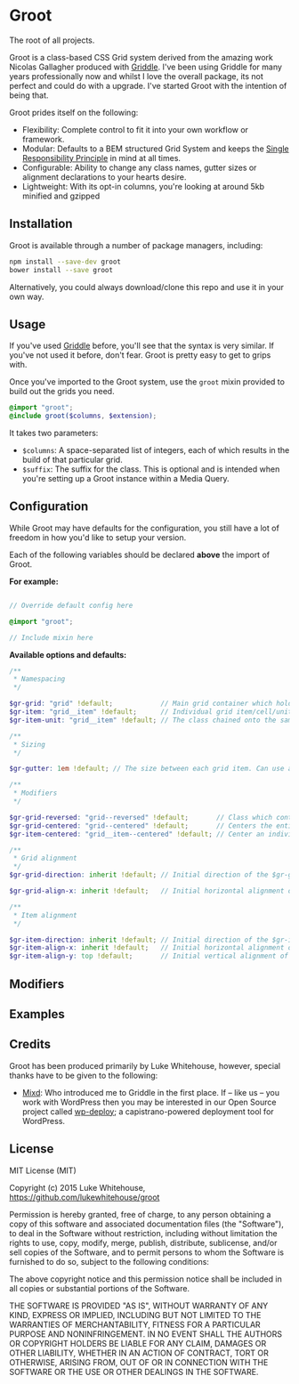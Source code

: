 # Groot
The root of all projects.

Groot is a class-based CSS Grid system derived from the amazing work Nicolas Gallagher produced with [Griddle](https://github.com/necolas/griddle). I've been using Griddle for many years professionally now and whilst I love the overall package, its not perfect and could do with a upgrade. I've started Groot with the intention of being that.

Groot prides itself on the following:

- Flexibility: Complete control to fit it into your own workflow or framework.
- Modular: Defaults to a BEM structured Grid System and keeps the [Single Responsibility Principle](https://en.wikipedia.org/wiki/Single_responsibility_principle) in mind at all times.
- Configurable: Ability to change any class names, gutter sizes or alignment declarations to your hearts desire.
- Lightweight: With its opt-in columns, you're looking at around 5kb minified and gzipped

## Installation

Groot is available through a number of package managers, including:

```sh
npm install --save-dev groot
bower install --save groot
```

Alternatively, you could always download/clone this repo and use it in your own way.

## Usage

If you've used [Griddle](https://github.com/necolas/griddle) before, you'll see that the syntax is very similar. If you've not used it before, don't fear. Groot is pretty easy to get to grips with.

Once you've imported to the Groot system, use the `groot` mixin provided to build out the grids you need.

```scss
@import "groot";
@include groot($columns, $extension);
```

It takes two parameters:

- `$columns`: A space-separated list of integers, each of which results in the build of that particular grid.
- `$suffix`: The suffix for the class. This is optional and is intended when you're setting up a Groot instance within a Media Query.


## Configuration
While Groot may have defaults for the configuration, you still have a lot of freedom in how you'd like to setup your version.

Each of the following variables should be declared **above** the import of Groot.

**For example:**

```scss

// Override default config here

@import "groot";

// Include mixin here
```

**Available options and defaults:**

```scss
/**
 * Namespacing
 */

$gr-grid: "grid" !default;            // Main grid container which holds all elements
$gr-item: "grid__item" !default;      // Individual grid item/cell/unit/whatever you want to call it.
$gr-item-unit: "grid__item" !default; // The class chained onto the same element as above which controls the sizing.

/**
 * Sizing
 */

$gr-gutter: 1em !default; // The size between each grid item. Can use any CSS unit of measurement.

/**
 * Modifiers
 */

$gr-grid-reversed: "grid--reversed" !default;       // Class which controls the reversed direction of the grid. i.e. direction: rtl;
$gr-grid-centered: "grid--centered" !default;       // Centers the entire Grid, which grid items will inherit.
$gr-item-centered: "grid__item--centered" !default; // Center an individual item, rather than all items.

/**
 * Grid alignment
 */
$gr-grid-direction: inherit !default; // Initial direction of the $gr-grid

$gr-grid-align-x: inherit !default;   // Initial horizontal alignment of the $gr-grid.

/**
 * Item alignment
 */

$gr-item-direction: inherit !default; // Initial direction of the $gr-item
$gr-item-align-x: inherit !default;   // Initial horizontal alignment of the $gr-item
$gr-item-align-y: top !default;       // Initial vertical alignment of the $gr-item
```

## Modifiers


## Examples


## Credits

Groot has been produced primarily by Luke Whitehouse, however, special thanks have to be given to the following:
- [Mixd](http://mixd.co.uk): Who introduced me to Griddle in the first place. If – like us – you work with WordPress then you may be interested in our Open Source project called [wp-deploy](https://github.com/Mixd/wp-deploy); a capistrano-powered deployment tool for WordPress.

## License

MIT License (MIT)

Copyright (c) 2015 Luke Whitehouse, https://github.com/lukewhitehouse/groot

Permission is hereby granted, free of charge, to any person obtaining a copy of this software and associated documentation files (the "Software"), to deal in the Software without restriction, including without limitation the rights to use, copy, modify, merge, publish, distribute, sublicense, and/or sell copies of the Software, and to permit persons to whom the Software is furnished to do so, subject to the following conditions:

The above copyright notice and this permission notice shall be included in all copies or substantial portions of the Software.

THE SOFTWARE IS PROVIDED "AS IS", WITHOUT WARRANTY OF ANY KIND, EXPRESS OR IMPLIED, INCLUDING BUT NOT LIMITED TO THE WARRANTIES OF MERCHANTABILITY, FITNESS FOR A PARTICULAR PURPOSE AND NONINFRINGEMENT. IN NO EVENT SHALL THE AUTHORS OR COPYRIGHT HOLDERS BE LIABLE FOR ANY CLAIM, DAMAGES OR OTHER LIABILITY, WHETHER IN AN ACTION OF CONTRACT, TORT OR OTHERWISE, ARISING FROM, OUT OF OR IN CONNECTION WITH THE SOFTWARE OR THE USE OR OTHER DEALINGS IN THE SOFTWARE.
